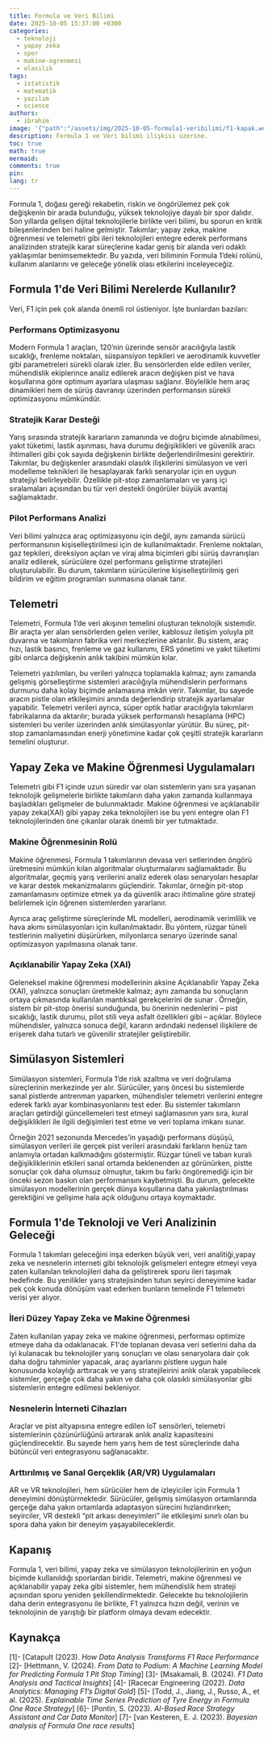 ```yaml
---
title: Formula ve Veri Bilimi
date: 2025-10-05 15:37:00 +0300
categories:
  - teknoloji
  - yapay zeka
  - spor
  - makine-ogrenmesi
  - olasılık
tags:
  - istatistik
  - matematik
  - yazılım
  - science
authors:
  - ibrahim
image: '{"path":"/assets/img/2025-10-05-formula1-veribilimi/f1-kapak.webp"}'
description: Formula 1 ve Veri bilimi ilişkisi üzerine.
toc: true
math: true
mermaid:
comments: true
pin:
lang: tr
---
```

Formula 1, doğası gereği rekabetin, riskin ve öngörülemez pek çok değişkenin bir arada bulunduğu, yüksek teknolojiye dayalı bir spor dalıdır. Son yıllarda gelişen dijital teknolojilerle birlikte veri bilimi, bu sporun en kritik bileşenlerinden biri haline gelmiştir. Takımlar; yapay zeka, makine öğrenmesi ve telemetri gibi ileri teknolojileri entegre ederek performans analizinden stratejik karar süreçlerine kadar geniş bir alanda veri odaklı yaklaşımlar benimsemektedir. Bu yazıda, veri biliminin Formula 1’deki rolünü, kullanım alanlarını ve geleceğe yönelik olası etkilerini inceleyeceğiz.
## Formula 1'de Veri Bilimi Nerelerde Kullanılır?

Veri, F1 için pek çok alanda önemli rol üstleniyor. İşte bunlardan bazıları:
### Performans Optimizasyonu

Modern Formula 1 araçları, 120’nin üzerinde sensör aracılığıyla lastik sıcaklığı, frenleme noktaları, süspansiyon tepkileri ve aerodinamik kuvvetler gibi parametreleri sürekli olarak izler. Bu sensörlerden elde edilen veriler, mühendislik ekiplerince analiz edilerek aracın değişken pist ve hava koşullarına göre optimum ayarlara ulaşması sağlanır. Böylelikle hem araç dinamikleri hem de sürüş davranışı üzerinden performansın sürekli optimizasyonu mümkündür.

### Stratejik Karar Desteği

Yarış sırasında stratejik kararların zamanında ve doğru biçimde alınabilmesi, yakıt tüketimi, lastik aşınması, hava durumu değişiklikleri ve güvenlik aracı ihtimalleri gibi çok sayıda değişkenin birlikte değerlendirilmesini gerektirir. Takımlar, bu değişkenler arasındaki olasılık ilişkilerini simülasyon ve veri modelleme teknikleri ile hesaplayarak farklı senaryolar için en uygun stratejiyi belirleyebilir. Özellikle pit-stop zamanlamaları ve yarış içi sıralamaları açısından bu tür veri destekli öngörüler büyük avantaj sağlamaktadır.
### Pilot Performans Analizi

Veri bilimi yalnızca araç optimizasyonu için değil, aynı zamanda sürücü performansının kişiselleştirilmesi için de kullanılmaktadır. Frenleme noktaları, gaz tepkileri, direksiyon açıları ve viraj alma biçimleri gibi sürüş davranışları analiz edilerek, sürücülere özel performans geliştirme stratejileri oluşturulabilir. Bu durum, takımların sürücülerine kişiselleştirilmiş geri bildirim ve eğitim programları sunmasına olanak tanır.

## Telemetri

Telemetri, Formula 1’de veri akışının temelini oluşturan teknolojik sistemdir. Bir araçta yer alan sensörlerden gelen veriler, kablosuz iletişim yoluyla pit duvarına ve takımların  fabrika veri merkezlerine aktarılır. Bu sistem, araç hızı, lastik basıncı, frenleme ve gaz kullanımı, ERS yönetimi ve yakıt tüketimi gibi onlarca değişkenin anlık takibini mümkün kılar.

Telemetri yazılımları, bu verileri yalnızca toplamakla kalmaz; aynı zamanda gelişmiş görselleştirme sistemleri aracılığıyla mühendislerin performans durmunu daha kolay biçimde anlamasına imkân verir. Takımlar, bu sayede aracın pistle olan etkileşimini anında değerlendirip stratejik ayarlamalar yapabilir. Telemetri verileri ayrıca, süper optik hatlar aracılığıyla takımların fabrikalarına da aktarılır; burada yüksek performanslı hesaplama (HPC) sistemleri bu veriler üzerinden anlık simülasyonlar yürütür. Bu süreç, pit-stop zamanlamasından enerji yönetimine kadar çok çeşitli stratejik kararların temelini oluşturur.

## Yapay Zeka ve Makine Öğrenmesi Uygulamaları 

Telemetri gibi F1 içinde uzun süredir var olan sistemlerin yanı sıra yaşanan teknolojik gelişmelerle birlikte takımların daha yakın zamanda kullanmaya başladıkları gelişmeler de bulunmaktadır. Makine öğrenmesi ve açıklanabilir yapay zeka(XAI) gibi yapay zeka teknolojileri ise bu yeni entegre olan F1 teknolojilerinden öne çıkanlar olarak önemli bir yer tutmaktadır. 

### Makine Öğrenmesinin Rolü

Makine öğrenmesi, Formula 1 takımlarının devasa veri setlerinden öngörü üretmesini mümkün kılan algoritmalar oluşturmalarını sağlamaktadır. Bu algoritmalar, geçmiş yarış verilerini analiz ederek olası senaryoları hesaplar ve karar destek mekanizmalarını güçlendirir. Takımlar, örneğin pit-stop zamanlamasını optimize etmek ya da güvenlik aracı ihtimaline göre strateji belirlemek için öğrenen sistemlerden yararlanır.

Ayrıca araç geliştirme süreçlerinde ML modelleri, aerodinamik verimlilik ve hava akımı simülasyonları için kullanılmaktadır. Bu yöntem, rüzgar tüneli testlerinin maliyetini düşürürken, milyonlarca senaryo üzerinde sanal optimizasyon yapılmasına olanak tanır.
### Açıklanabilir Yapay Zeka (XAI)

Geleneksel makine öğrenmesi modellerinin aksine Açıklanabilir Yapay Zeka (XAI), yalnızca sonuçları üretmekle kalmaz; aynı zamanda bu sonuçların ortaya çıkmasında kullanılan mantıksal gerekçelerini de sunar . Örneğin, sistem bir pit-stop önerisi sunduğunda, bu önerinin nedenlerini – pist sıcaklığı, lastik durumu, pilot stili veya asfalt özellikleri gibi – açıklar. Böylece mühendisler, yalnızca sonuca değil, kararın ardındaki nedensel ilişkilere de erişerek daha tutarlı ve güvenilir stratejiler geliştirebilir. 

## Simülasyon Sistemleri

Simülasyon sistemleri, Formula 1’de risk azaltma ve veri doğrulama süreçlerinin merkezinde yer alır. Sürücüler, yarış öncesi bu sistemlerde sanal pistlerde antrenman yaparken, mühendisler telemetri verilerini entegre ederek farklı ayar kombinasyonlarını test eder. Bu sistemler takımların araçları getirdiği güncellemeleri test etmeyi sağlamasının yanı sıra, kural değişiklikleri ile ilgili değişimleri test etme ve veri toplama imkanı sunar.

Örneğin 2021 sezonunda Mercedes’in yaşadığı performans düşüşü, simülasyon verileri ile gerçek pist verileri arasındaki farkların henüz tam anlamıyla ortadan kalkmadığını göstermiştir. Rüzgar tüneli ve taban kuralı değişikliklerinin etkileri sanal ortamda beklenenden az görünürken, pistte sonuçlar çok daha olumsuz olmuştur, takım bu farkı öngöremediği için bir önceki sezon baskın olan performansını kaybetmişti. Bu durum, gelecekte simülasyon modellerinin gerçek dünya koşullarına daha yakınlaştırılması gerektiğini ve gelişime hala açık olduğunu ortaya koymaktadır.
## Formula 1'de Teknoloji ve Veri Analizinin Geleceği

Formula 1 takımları geleceğini inşa ederken büyük veri, veri analitiği,yapay zeka ve nesnelerin interneti gibi teknolojik gelişmeleri entegre etmeyi veya zaten kullanılan teknolojileri daha da geliştirerek sporu ileri taşımak hedefinde. Bu yenilikler yarış stratejisinden tutun seyirci deneyimine kadar pek çok konuda dönüşüm vaat ederken bunların temelinde F1 telemetri verisi yer alıyor. 
### İleri Düzey Yapay Zeka ve Makine Öğrenmesi

Zaten kullanılan yapay zeka ve makine öğrenmesi, performası optimize etmeye daha da odaklanacak. F1'de toplanan devasa veri setlerini daha da iyi kulanacak bu teknolojiler yarış sonuçları ve olası senaryolara dair çok daha doğru tahminler yapacak, araç ayarlarını pistlere uygun hale konusunda kolaylığı arttıracak ve yarış stratejileirini anlık olarak yapabilecek sistemler, gerçeğe çok daha yakın ve daha çok olasıklı simülasyonlar gibi sistemlerin entegre edilmesi bekleniyor. 

### Nesnelerin İnterneti Cihazları

Araçlar ve pist altyapısına entegre edilen IoT sensörleri, telemetri sistemlerinin çözünürlüğünü artırarak anlık analiz kapasitesini güçlendirecektir. Bu sayede hem yarış hem de test süreçlerinde daha bütüncül veri entegrasyonu sağlanacaktır.
### Arttırılmış ve Sanal Gerçeklik (AR/VR) Uygulamaları

AR ve VR teknolojileri, hem sürücüler hem de izleyiciler için Formula 1 deneyimini dönüştürmektedir. Sürücüler, gelişmiş simülasyon ortamlarında gerçeğe daha yakın ortamlarda adaptasyon sürecini hızlandırırken; seyirciler, VR destekli “pit arkası deneyimleri” ile etkileşimi sınırlı olan bu spora daha yakın bir deneyim yaşayabileceklerdir.

## Kapanış

Formula 1, veri bilimi, yapay zeka ve simülasyon teknolojilerinin en yoğun biçimde kullanıldığı sporlardan biridir. Telemetri, makine öğrenmesi ve açıklanabilir yapay zeka gibi sistemler, hem mühendislik hem strateji açısından sporu yeniden şekillendirmektedir. Gelecekte bu teknolojilerin daha derin entegrasyonu ile birlikte, F1 yalnızca hızın değil, verinin ve teknolojinin de yarıştığı bir platform olmaya devam edecektir.

## Kaynakça

[1]- [Catapult (2023). _How Data Analysis Transforms F1 Race Performance_
[2]- [Hettmann, V. (2024). _From Data to Podium: A Machine Learning Model for Predicting Formula 1 Pit Stop Timing_]
[3]- [Msakamali, B. (2024). _F1 Data Analysis and Tactical Insights_]
[4]- [Racecar Engineering (2022). _Data Analytics: Managing F1’s Digital Gold_]
[5]- [Todd, J., Jiang, J., Russo, A., et al. (2025). _Explainable Time Series Prediction of Tyre Energy in Formula One Race Strategy_]
[6]- [Pontin, S. (2023). _AI-Based Race Strategy Assistant and Car Data Monitor_]
[7]- [van Kesteren, E. J. (2023). _Bayesian analysis of Formula One race results_]